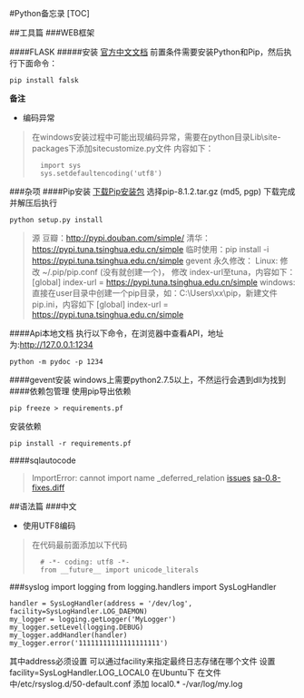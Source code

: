 #Python备忘录
[TOC]

##工具篇
###WEB框架

####FLASK
#####安装
[官方中文文档](http://docs.jinkan.org/docs/flask/installation.html)
前置条件需要安装Python和Pip，然后执行下面命令：

	pip install falsk


**备注**

* 编码异常
>在windows安装过程中可能出现编码异常，需要在python目录Lib\site-packages下添加sitecustomize.py文件
	内容如下：
>		
>		import sys 
>		sys.setdefaultencoding('utf8')  

###杂项
####Pip安装
[下载Pip安装包](https://pypi.python.org/pypi/pip#downloads)
选择pip-8.1.2.tar.gz (md5, pgp)
下载完成并解压后执行

	python setup.py install
>	源
>	豆瓣：http://pypi.douban.com/simple/
>	清华：https://pypi.tuna.tsinghua.edu.cn/simple
>	临时使用：pip install -i https://pypi.tuna.tsinghua.edu.cn/simple gevent
>	永久修改：
>		 Linux:
>			修改 ~/.pip/pip.conf (没有就创建一个)， 修改 index-url至tuna，内容如下：
>			[global]
>			index-url = https://pypi.tuna.tsinghua.edu.cn/simple
>		windows:
>			直接在user目录中创建一个pip目录，如：C:\Users\xx\pip，新建文件pip.ini，内容如下
>			[global]
>			index-url = https://pypi.tuna.tsinghua.edu.cn/simple

####Api本地文档
执行以下命令，在浏览器中查看API，地址为:http://127.0.0.1:1234

	python -m pydoc -p 1234
	
####gevent安装
windows上需要python2.7.5以上，不然运行会遇到dll为找到
####依赖包管理
使用pip导出依赖

	pip freeze > requirements.pf
	
安装依赖

	pip install -r requirements.pf

####sqlautocode
> ImportError: cannot import name _deferred_relation
[issues](https://github.com/dgleba/sqlautocode/issues/42)
[sa-0.8-fixes.diff](https://storage.googleapis.com/google-code-attachments/sqlautocode/issue-42/comment-1/sa-0.8-fixes.diff)

##语法篇
###中文

* 使用UTF8编码
> 在代码最前面添加以下代码
> 
> 		# -*- coding: utf8 -*-
> 		from __future__ import unicode_literals


###syslog
	import logging
	from logging.handlers import SysLogHandler

	handler = SysLogHandler(address = '/dev/log', facility=SysLogHandler.LOG_DAEMON)
	my_logger = logging.getLogger('MyLogger')
	my_logger.setLevel(logging.DEBUG)
	my_logger.addHandler(handler)
	my_logger.error('11111111111111111111')

其中address必须设置
可以通过facility来指定最终日志存储在哪个文件
设置facility=SysLogHandler.LOG_LOCAL0
在Ubuntu下 在文件中/etc/rsyslog.d/50-default.conf 添加
local0.*                        -/var/log/my.log



